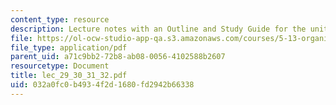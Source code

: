 ```yaml
---
content_type: resource
description: Lecture notes with an Outline and Study Guide for the unit on Carbocations.
file: https://ol-ocw-studio-app-qa.s3.amazonaws.com/courses/5-13-organic-chemistry-ii-fall-2006/032a0fc0b4934f2d1680fd2942b66338_lec_29_30_31_32.pdf
file_type: application/pdf
parent_uid: a71c9bb2-72b8-ab08-0056-4102588b2607
resourcetype: Document
title: lec_29_30_31_32.pdf
uid: 032a0fc0-b493-4f2d-1680-fd2942b66338
---
```

